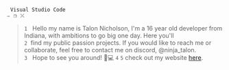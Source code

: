 ` Visual Studio Code                                                                                                     ⎯⠀❐⠀⤬`
>`1` ‎ ‎ Hello my name is Talon Nicholson, I'm a 16 year old developer from Indiana, with ambitions to go big one day. Here you'll    
>`2`‎  ‎  ‎find my public passion projects. If you would like to reach me or collaborate, feel free to contact me on discord, @ninja_talon.     
>`3` ‎ ‎ Hope to see you around! 🥳💻
>`4`
>`5`   check out my website <a href="#soon!">here</a>.
